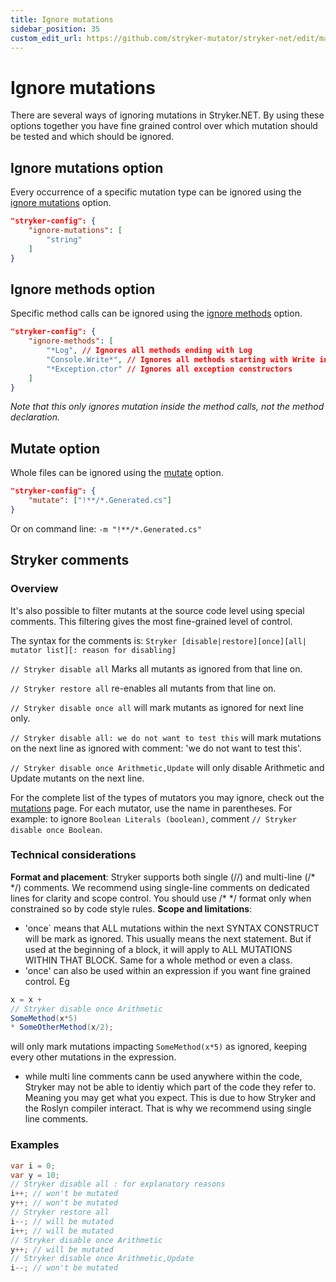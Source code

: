 ```yaml
---
title: Ignore mutations
sidebar_position: 35
custom_edit_url: https://github.com/stryker-mutator/stryker-net/edit/master/docs/ignore-mutations.md
---
```

# Ignore mutations

There are several ways of ignoring mutations in Stryker.NET. By using these options together you have fine grained control over which mutation should be tested and which should be ignored.

## Ignore mutations option

Every occurrence of a specific mutation type can be ignored using the [ignore mutations](https://stryker-mutator.io/docs/stryker-net/configuration#ignore-mutations-string) option.

``` json
"stryker-config": {
    "ignore-mutations": [
        "string"
    ]
}
```

## Ignore methods option

Specific method calls can be ignored using the [ignore methods](https://stryker-mutator.io/docs/stryker-net/configuration#ignore-methods-string) option.

``` json
"stryker-config": {
    "ignore-methods": [
        "*Log", // Ignores all methods ending with Log
        "Console.Write*", // Ignores all methods starting with Write in the class Console
        "*Exception.ctor" // Ignores all exception constructors
    ]
}
```

_Note that this only ignores mutation inside the method calls, not the method declaration._

## Mutate option

Whole files can be ignored using the [mutate](https://stryker-mutator.io/docs/stryker-net/configuration#mutate-glob) option.

``` json
"stryker-config": {
    "mutate": ["!**/*.Generated.cs"]
}
```

Or on command line: `-m "!**/*.Generated.cs"`

## Stryker comments

### Overview
It's also possible to filter mutants at the source code level using special comments. This filtering gives the most fine-grained level of control.

The syntax for the comments is: `Stryker [disable|restore][once][all| mutator list][: reason for disabling]`

`// Stryker disable all` Marks all mutants as ignored from that line on.

`// Stryker restore all` re-enables all mutants from that line on.

`// Stryker disable once all` will mark mutants as ignored for next line only.

`// Stryker disable all: we do not want to test this` will mark mutations on the next line as ignored with comment: 'we do not want to test this'.

`// Stryker disable once Arithmetic,Update` will only disable Arithmetic and Update mutants on the next line.

For the complete list of the types of mutators you may ignore, check out the [mutations](./mutations.md) page. For each mutator, use the name in parentheses. For example: to ignore `Boolean Literals (boolean)`, comment `// Stryker disable once Boolean`.

### Technical considerations
**Format and placement**:
Stryker supports both single (//) and multi-line (/\* \*/) comments. We recommend using single-line comments on dedicated lines for clarity and scope control.
You should use /\* \*/ format only when constrained so by code style rules.
**Scope and limitations**:
- 'once` means that ALL mutations within the next SYNTAX CONSTRUCT will be mark as ignored. This usually means the next statement.
But if used at the beginning of a block, it will apply to ALL MUTATIONS WITHIN THAT BLOCK. Same for a whole method or even a class.
- 'once' can also be used within an expression if you want fine grained control. Eg
```csharp
x = x + 
// Stryker disable once Arithmetic
SomeMethod(x*5)
* SomeOtherMethod(x/2);
```
will only mark mutations impacting `SomeMethod(x*5)` as ignored, keeping every other mutations in the expression.
- while multi line comments cann be used anywhere within the code, Stryker may not be able to identiy which part of the code they refer to.
Meaning you may get what you expect. This is due to how Stryker and the Roslyn compiler interact. That is why we recommend using single line comments.

### Examples

```csharp
var i = 0;
var y = 10;
// Stryker disable all : for explanatory reasons
i++; // won't be mutated
y++; // won't be mutated
// Stryker restore all
i--; // will be mutated
i++; // will be mutated
// Stryker disable once Arithmetic
y++; // will be mutated
// Stryker disable once Arithmetic,Update
i--; // won't be mutated
```

